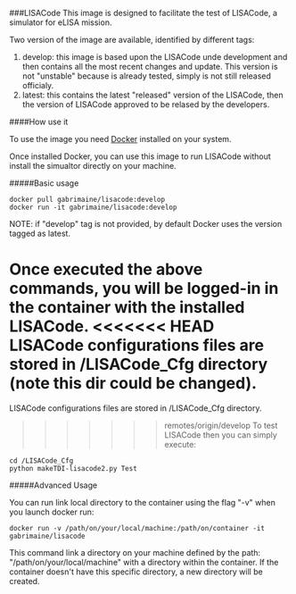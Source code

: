 ###LISACode
This image is designed to facilitate the test of LISACode, a simulator for eLISA mission. 

Two version of the image are available, identified by different tags: 

1. develop: this image is based upon the LISACode unde development and then contains all the most recent changes and update. This version is not "unstable" because is already tested, simply is not still released officialy.  
2. latest: this contains the latest "released" version of the LISACode, then the version of LISACode approved to be relased by the developers.  
 

####How use it

To use the image you need [Docker](http://docker.io) installed on your system. 

Once installed Docker, you can use this image to run LISACode without install the simualtor directly on your machine.

#####Basic usage

	docker pull gabrimaine/lisacode:develop
	docker run -it gabrimaine/lisacode:develop

NOTE: if "develop" tag  is not provided, by default Docker uses the version tagged as latest.

Once executed the above commands, you will be logged-in in the container with the installed LISACode. 
<<<<<<< HEAD
LISACode configurations files are stored in /LISACode\_Cfg directory (note this dir could be changed). 
=======
LISACode configurations files are stored in /LISACode\_Cfg directory. 
>>>>>>> remotes/origin/develop
To test LISACode then you can simply execute:
	
	cd /LISACode_Cfg
	python makeTDI-lisacode2.py Test

#####Advanced Usage

You can run link local directory to the container using the flag "-v" when you launch docker run:

	docker run -v /path/on/your/local/machine:/path/on/container -it gabrimaine/lisacode

This command link a directory on your machine defined by the path: "/path/on/your/local/machine" with a directory within the container. If the container doesn't have this specific directory, a new directory will be created. 
